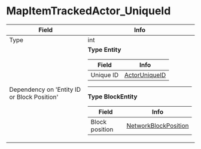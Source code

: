 # MapItemTrackedActor_UniqueId

<table><thead><tr><th>Field</th><th>Info</th></tr></thead><tbody>
<tr><td>Type</td><td>int</td></tr>
<tr><td>Dependency on 'Entity ID or Block Position'</td><td><b>Type Entity</b><br>
  <table><thead><tr><th>Field</th><th>Info</th></tr></thead><tbody>
  <tr><td>Unique ID</td><td><a href="../types/ActorUniqueID.md">ActorUniqueID</a></td></tr>
  </tbody></table><hr>
  <b>Type BlockEntity</b><br>
  <table><thead><tr><th>Field</th><th>Info</th></tr></thead><tbody>
  <tr><td>Block position</td><td><a href="../types/NetworkBlockPosition.md">NetworkBlockPosition</a></td></tr>
  </tbody></table></td></tr>
</tbody></table>